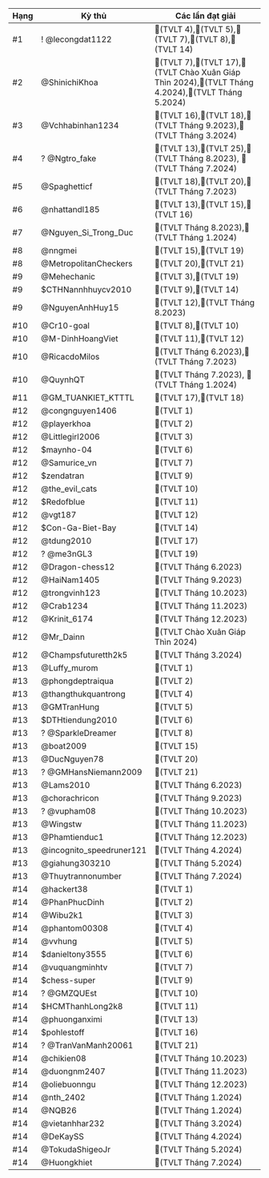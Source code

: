 Hạng|Kỳ thủ|Các lần đạt giải
---|---|---
#1|! @lecongdat1122|🥇(TVLT 4),🥇(TVLT 5),🥈(TVLT 7),🥇(TVLT 8),🥈(TVLT 14)
#2|@ShinichiKhoa|🥉(TVLT 7),🥈(TVLT 17),🥈(TVLT Chào Xuân Giáp Thìn 2024),🥇(TVLT Tháng 4.2024),🥇(TVLT Tháng 5.2024)
#3|@Vchhabinhan1234|🥈(TVLT 16),🥈(TVLT 18),🥉(TVLT Tháng 9.2023),🥈(TVLT Tháng 3.2024)
#4|? @Ngtro_fake|🥈(TVLT 13),🥇(TVLT 25),🥉(TVLT Tháng 8.2023), 🥈(TVLT Tháng 7.2024)
#5|@Spaghetticf|🥇(TVLT 18),🥇(TVLT 20),🥇(TVLT Tháng 7.2023)
#6|@nhattandl185|🥇(TVLT 13),🥉(TVLT 15),🥇(TVLT 16)
#7|@Nguyen_Si_Trong_Duc|🥇(TVLT Tháng 8.2023),🥇(TVLT Tháng 1.2024)
#8|@nngmei|🥇(TVLT 15),🥉(TVLT 19)
#8|@MetropolitanCheckers|🥉(TVLT 20),🥇(TVLT 21)
#9|@Mehechanic|🥈(TVLT 3),🥈(TVLT 19)
#9|$CTHNannhhuycv2010|🥈(TVLT 9),🥈(TVLT 14)
#9|@NguyenAnhHuy15|🥈(TVLT 12),🥈(TVLT Tháng 8.2023)
#10|@Cr10-goal|🥉(TVLT 8),🥈(TVLT 10)
#10|@M-DinhHoangViet|🥈(TVLT 11),🥉(TVLT 12)
#10|@RicacdoMilos|🥉(TVLT Tháng 6.2023),🥈(TVLT Tháng 7.2023)
#10|@QuynhQT|🥉(TVLT Tháng 7.2023), 🥈(TVLT Tháng 1.2024)
#11|@GM_TUANKIET_KTTTL|🥉(TVLT 17),🥉(TVLT 18)
#12|@congnguyen1406|🥇(TVLT 1)
#12|@playerkhoa|🥇(TVLT 2)
#12|@Littlegirl2006|🥇(TVLT 3)
#12|$maynho-04|🥇(TVLT 6)
#12|@Samurice_vn|🥇(TVLT 7)
#12|$zendatran|🥇(TVLT 9)
#12|@the_evil_cats|🥇(TVLT 10)
#12|$Redofblue|🥇(TVLT 11)
#12|@vgt187|🥇(TVLT 12)
#12|$Con-Ga-Biet-Bay|🥇(TVLT 14)
#12|@tdung2010|🥇(TVLT 17)
#12|? @me3nGL3|🥇(TVLT 19)
#12|@Dragon-chess12|🥇(TVLT Tháng 6.2023)
#12|@HaiNam1405|🥇(TVLT Tháng 9.2023)
#12|@trongvinh123|🥇(TVLT Tháng 10.2023)
#12|@Crab1234|🥇(TVLT Tháng 11.2023)
#12|@Krinit_6174|🥇(TVLT Tháng 12.2023)
#12|@Mr_Dainn|🥇(TVLT Chào Xuân Giáp Thìn 2024)
#12|@Champsfuturetth2k5|🥇(TVLT Tháng 3.2024)
#13|@Luffy_murom|🥈(TVLT 1)
#13|@phongdeptraiqua|🥈(TVLT 2)
#13|@thangthukquantrong|🥈(TVLT 4)
#13|@GMTranHung|🥈(TVLT 5)
#13|$DTHtiendung2010|🥈(TVLT 6)
#13|? @SparkleDreamer|🥈(TVLT 8)
#13|@boat2009|🥈(TVLT 15)
#13|@DucNguyen78|🥈(TVLT 20)
#13|? @GMHansNiemann2009|🥈(TVLT 21)
#13|@Lams2010|🥈(TVLT Tháng 6.2023)
#13|@chorachricon|🥈(TVLT Tháng 9.2023)
#13|? @vupham08|🥈(TVLT Tháng 10.2023)
#13|@Wingstw|🥈(TVLT Tháng 11.2023)
#13|@Phamtienduc1|🥈(TVLT Tháng 12.2023)
#13|@incognito_speedruner121|🥈(TVLT Tháng 4.2024)
#13|@giahung303210|🥈(TVLT Tháng 5.2024)
#13|@Thuytrannonumber|🥈(TVLT Tháng 7.2024)
#14|@hackert38|🥉(TVLT 1)
#14|@PhanPhucDinh|🥉(TVLT 2)
#14|@Wibu2k1|🥉(TVLT 3)
#14|@phantom00308|🥉(TVLT 4)
#14|@vvhung|🥉(TVLT 5)
#14|$danieltony3555|🥉(TVLT 6)
#14|@vuquangminhtv|🥉(TVLT 7)
#14|$chess-super|🥉(TVLT 9)
#14|? @GMZQUEst|🥉(TVLT 10)
#14|$HCMThanhLong2k8|🥉(TVLT 11)
#14|@phuonganximi|🥉(TVLT 13)
#14|$pohlestoff|🥉(TVLT 16)
#14|? @TranVanManh20061|🥉(TVLT 21)
#14|@chikien08|🥉(TVLT Tháng 10.2023)
#14|@duongnm2407|🥉(TVLT Tháng 11.2023)
#14|@oliebuonngu|🥉(TVLT Tháng 12.2023)
#14|@nth_2402|🥉(TVLT Tháng 1.2024)
#14|@NQB26|🥉(TVLT Tháng 1.2024)
#14|@vietanhhar232|🥉(TVLT Tháng 3.2024)
#14|@DeKaySS|🥉(TVLT Tháng 4.2024)
#14|@TokudaShigeoJr|🥉(TVLT Tháng 5.2024)
#14|@Huongkhiet|🥉(TVLT Tháng 7.2024)
